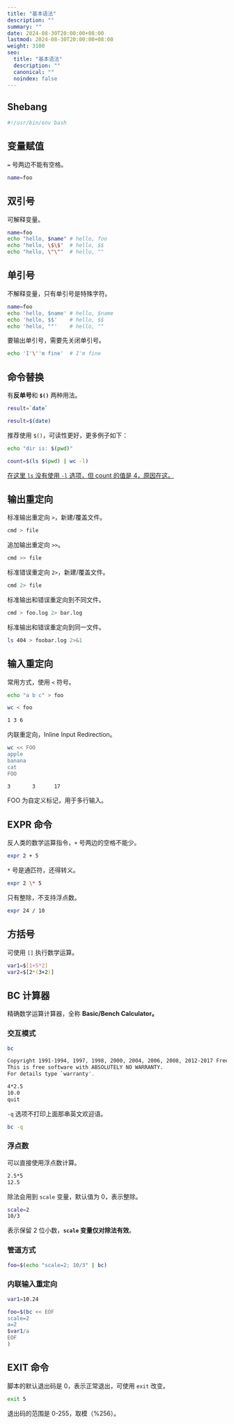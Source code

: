 ```yaml
---
title: "基本语法"
description: ""
summary: ""
date: 2024-08-30T20:00:00+08:00
lastmod: 2024-08-30T20:00:00+08:00
weight: 3100
seo:
  title: "基本语法"
  description: ""
  canonical: ""
  noindex: false
---
```


## Shebang

```bash {frame="none"}
#!/usr/bin/env bash
```

## 变量赋值

`=` 号两边不能有空格。

```bash {frame="none"}
name=foo
```

## 双引号

可解释变量。

```bash {frame="none"}
name=foo
echo "hello, $name" # hello, foo
echo "hello, \$\$"  # hello, $$
echo "hello, \"\""  # hello, ""
```

## 单引号

不解释变量，只有单引号是特殊字符。

```bash {frame="none"}
name=foo
echo 'hello, $name' # hello, $name
echo 'hello, $$'    # hello, $$
echo 'hello, ""'    # hello, ""
```

要输出单引号，需要先关闭单引号。

```bash {frame="none"}
echo 'I'\''m fine'  # I'm fine
```

## 命令替换

有**反单号**和 **`$()`** 两种用法。

```bash {frame="none"}
result=`date`
```

```bash {frame="none"}
result=$(date)
```

推荐使用 `$()`，可读性更好，更多例子如下：

```bash {frame="none"}
echo "dir is: $(pwd)"
```

```bash {frame="none"}
count=$(ls $(pwd) | wc -l)
```

[在这里 `ls` 没有使用 `-l` 选项，但 count 的值是 4，原因在这。](/zh-cn/linux/cmd/common-1/#隐藏字符)

## 输出重定向

标准输出重定向 `>`，新建/覆盖文件。

```bash {frame="none"}
cmd > file
```

追加输出重定向 `>>`。

```bash {frame="none"}
cmd >> file
```

标准错误重定向 `2>`，新建/覆盖文件。

```bash {frame="none"}
cmd 2> file
```

标准输出和错误重定向到不同文件。

```bash {frame="none"}
cmd > foo.log 2> bar.log
```

标准输出和错误重定向到同一文件。

```bash {frame="none"}
ls 404 > foobar.log 2>&1
```

## 输入重定向

常用方式，使用 `<` 符号。

```bash {frame="none"}
echo "a b c" > foo
```

```bash {frame="none"}
wc < foo
```

```bash {frame="none"}
1 3 6
```

内联重定向，Inline Input Redirection。

```bash {frame="none"}
wc << FOO
apple
banana
cat
FOO
```

```bash {frame="none"}
3       3      17
```

FOO 为自定义标记，用于多行输入。

## EXPR 命令

反人类的数学运算指令，`+` 号两边的空格不能少。

```bash {frame="none"}
expr 2 + 5
```

`*` 号是通匹符，还得转义。

```bash {frame="none"}
expr 2 \* 5
```

只有整除，不支持浮点数。

```bash {frame="none"}
expr 24 / 10
```

## 方括号

可使用 `[]` 执行数学运算。

```bash {frame="none"}
var1=$[1+5*2]
var2=$[2*(3+2)]
```

## BC 计算器

精确数学运算计算器，全称 **Basic/Bench Calculator。**

### 交互模式

```bash {frame="none"}
bc
```

```bash {frame="none"}
Copyright 1991-1994, 1997, 1998, 2000, 2004, 2006, 2008, 2012-2017 Free Software Foundation, Inc.
This is free software with ABSOLUTELY NO WARRANTY.
For details type `warranty'.
```

```bash {frame="none"}
4*2.5
10.0
quit
```

`-q` 选项不打印上面那串英文欢迎语。

```bash {frame="none"}
bc -q
```

### 浮点数

可以直接使用浮点数计算。

```bash {frame="none"}
2.5*5
12.5
```

除法会用到 `scale` 变量，默认值为 0，表示整除。

```bash {frame="none"}
scale=2
10/3
```

表示保留 2 位小数，**`scale` 变量仅对除法有效**。

### 管道方式

```bash {frame="none"}
foo=$(echo "scale=2; 10/3" | bc)
```

### 内联输入重定向

```bash {frame="none"}
var1=10.24

foo=$(bc << EOF
scale=2
a=2
$var1/a
EOF
)
```

## EXIT 命令

脚本的默认退出码是 0，表示正常退出，可使用 `exit` 改变。

```bash {frame="none"}
exit 5
```

退出码的范围是 0-255，取模（%256）。
